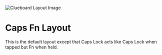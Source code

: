 ![Clueboard Layout Image](http://i.imgur.com/kGADucy.png)

# Caps Fn Layout

This is the default layout except that Caps Lock acts like Caps Lock when
tapped but Fn when held.
